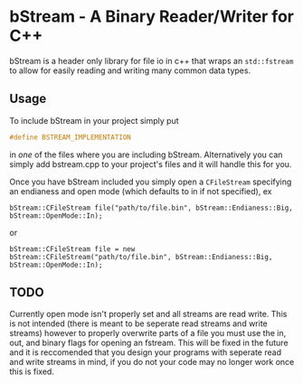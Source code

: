 # bStream - A Binary Reader/Writer for C++
bStream is a header only library for file io in c++ that wraps an `std::fstream` to allow for easily reading and writing many common data types.

## Usage
To include bStream in your project simply put 
```cpp
#define BSTREAM_IMPLEMENTATION
``` 
in _one_ of the files where you are including bStream. Alternatively you can simply add bstream.cpp to your project's files and it will handle this for you.

Once you have bStream included you simply open a `CFileStream` specifying an endianess and open mode (which defaults to in if not specified), ex
```
bStream::CFileStream file("path/to/file.bin", bStream::Endianess::Big, bStream::OpenMode::In);
``` 
or 
```
bStream::CFileStream file = new bStream::CFileStream("path/to/file.bin", bStream::Endianess::Big, bStream::OpenMode::In);
```

## TODO
Currently open mode isn't properly set and all streams are read write. This is not intended (there is meant to be seperate read streams and write streams) however to properly overwrite parts of a file you must use the in, out, and binary flags for opening an fstream. This will be fixed in the future and it is reccomended that you design your programs with seperate read and write streams in mind, if you do not your code may no longer work once this is fixed.
